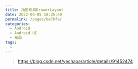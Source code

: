 ```yaml
---
title: 抽屉布局DrawerLayout
date: 2022-06-05 10:35:40
permalink: /pages/ba7bfa/
categories:
  - Android
  - Android UI
  - 布局
tags:
  - 
---
```

> https://blog.csdn.net/yechaoa/article/details/91452474

